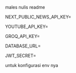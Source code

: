 males nulis readme

NEXT_PUBLIC_NEWS_API_KEY=

YOUTUBE_API_KEY=

GROQ_API_KEY=

DATABASE_URL=

JWT_SECRET=

untuk konfigurasi env nya
